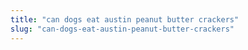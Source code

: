 ```yaml
---
title: "can dogs eat austin peanut butter crackers"
slug: "can-dogs-eat-austin-peanut-butter-crackers"
---
```


